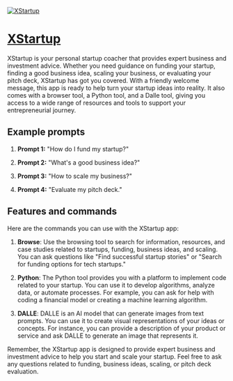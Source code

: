 [![XStartup](https://files.oaiusercontent.com/file-P8rkX4fkT6EjhIjQO3JsM64d?se=2123-10-16T08%3A59%3A56Z&sp=r&sv=2021-08-06&sr=b&rscc=max-age%3D31536000%2C%20immutable&rscd=attachment%3B%20filename%3D433ccb99-7c11-4471-a88b-22b00980a161.png&sig=0YF9gh0YmiTWs4MFLpzsY73dKjHVhl5ZhyocSqzCE6I%3D)](https://chat.openai.com/g/g-ECrmTc0EJ-xstartup)

# [XStartup](https://chat.openai.com/g/g-ECrmTc0EJ-xstartup)

XStartup is your personal startup coacher that provides expert business and investment advice. Whether you need guidance on funding your startup, finding a good business idea, scaling your business, or evaluating your pitch deck, XStartup has got you covered. With a friendly welcome message, this app is ready to help turn your startup ideas into reality. It also comes with a browser tool, a Python tool, and a Dalle tool, giving you access to a wide range of resources and tools to support your entrepreneurial journey.

## Example prompts

1. **Prompt 1:** "How do I fund my startup?"

2. **Prompt 2:** "What's a good business idea?"

3. **Prompt 3:** "How to scale my business?"

4. **Prompt 4:** "Evaluate my pitch deck."

## Features and commands

Here are the commands you can use with the XStartup app:

1. **Browse**: Use the browsing tool to search for information, resources, and case studies related to startups, funding, business ideas, and scaling. You can ask questions like "Find successful startup stories" or "Search for funding options for tech startups."

2. **Python**: The Python tool provides you with a platform to implement code related to your startup. You can use it to develop algorithms, analyze data, or automate processes. For example, you can ask for help with coding a financial model or creating a machine learning algorithm.

3. **DALLE**: DALLE is an AI model that can generate images from text prompts. You can use it to create visual representations of your ideas or concepts. For instance, you can provide a description of your product or service and ask DALLE to generate an image that represents it.

Remember, the XStartup app is designed to provide expert business and investment advice to help you start and scale your startup. Feel free to ask any questions related to funding, business ideas, scaling, or pitch deck evaluation.